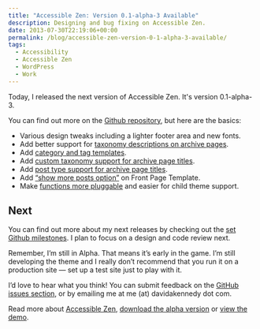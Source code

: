 ```yaml
---
title: "Accessible Zen: Version 0.1-alpha-3 Available"
description: Designing and bug fixing on Accessible Zen.
date: 2013-07-30T22:19:06+00:00
permalink: /blog/accessible-zen-version-0-1-alpha-3-available/
tags:
  - Accessibility
  - Accessible Zen
  - WordPress
  - Work
---
```


Today, I released the next version of Accessible Zen. It's version 0.1-alpha-3.

You can find out more on the [Github repository](https://github.com/davidakennedy/accessible-zen), but here are the basics:

  * Various design tweaks including a lighter footer area and new fonts.
  * Add better support for [taxonomy descriptions on archive pages](https://github.com/davidakennedy/accessible-zen/issues/25).
  * Add [category and tag templates](https://github.com/davidakennedy/accessible-zen/issues/24).
  * Add [custom taxonomy support for archive page titles](https://github.com/davidakennedy/accessible-zen/issues/23).
  * Add [post type support for archive page titles](https://github.com/davidakennedy/accessible-zen/issues/22).
  * Add [&#8220;show more posts option&#8221;](https://github.com/davidakennedy/accessible-zen/issues/21) on Front Page Template.
  * Make [functions more pluggable](https://github.com/davidakennedy/accessible-zen/issues/20) and easier for child theme support.

## Next

You can find out more about my next releases by checking out the [set Github milestones](https://github.com/davidakennedy/accessible-zen/issues/milestones). I plan to focus on a design and code review next.

Remember, I’m still in Alpha. That means it’s early in the game. I’m still developing the theme and I really don’t recommend that you run it on a production site — set up a test site just to play with it.

I’d love to hear what you think! You can submit feedback on the [GitHub issues section](https://github.com/davidakennedy/accessible-zen/issues), or by emailing me at me (at) davidakennedy dot com.

<p class="callout">
  Read more about <a href="/projects/accessible-zen/">Accessible Zen</a>, <a href="https://github.com/davidakennedy/accessible-zen">download the alpha version</a> or <a href="http://accessiblezen.davidakennedy.com">view the demo</a>.
</p>
